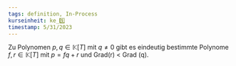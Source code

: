 ```yaml
---
tags: definition, In-Process
kurseinheit: ke_5️⃣
timestamp: 5/31/2023
---
```

Zu Polynomen $p,q \in \mathbb{K}[T]$ mit $q \neq 0$ gibt es eindeutig bestimmte Polynome $f,r \in \mathbb{K}[T]$ mit $p=fq+r$ und Grad(r) < Grad (q).